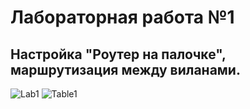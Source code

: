 # Лабораторная работа №1
## Настройка "Роутер на палочке", маршрутизация между виланами.
![Lab1](https://github.com/MikhailSkud/otus_ntw_eng/assets/165217790/f4c4f8ab-4054-4bab-9995-0ef4395c680b)
![Table1](https://github.com/MikhailSkud/otus_ntw_eng/assets/165217790/e042b9df-6610-4c02-bd45-638539d24af6)




